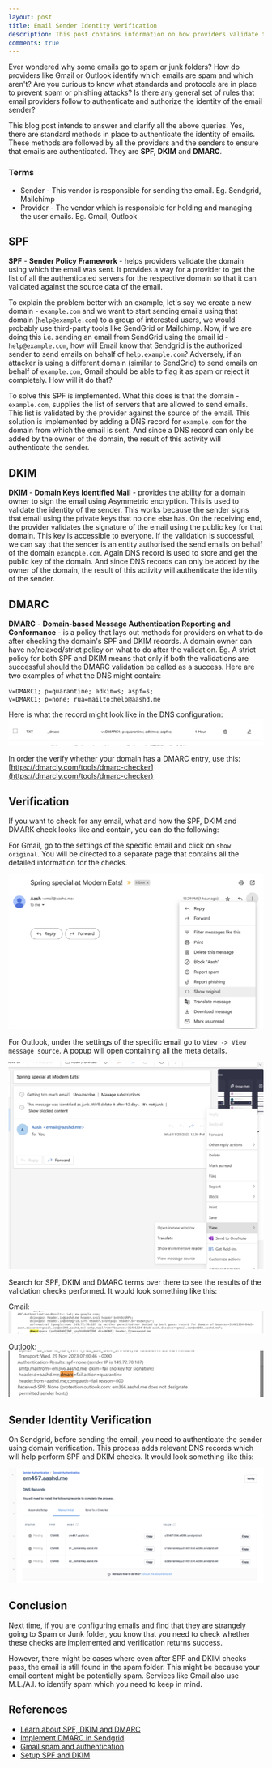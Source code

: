 ```yaml
---
layout: post
title: Email Sender Identity Verification
description: This post contains information on how providers validate the identity of the sender
comments: true
---
```


Ever wondered why some emails go to spam or junk folders? How do providers like Gmail or Outlook identify which emails are spam and which aren't? Are you curious to know what standards and protocols are in place to prevent spam or phishing attacks? Is there any general set of rules that email providers follow to authenticate and authorize the identity of the email sender?

This blog post intends to answer and clarify all the above queries. Yes, there are standard methods in place to authenticate the identity of emails. These methods are followed by all the providers and the senders to ensure that emails are authenticated. They are **SPF, DKIM** and **DMARC**.

### Terms
- Sender - This vendor is responsible for sending the email. Eg. Sendgrid, Mailchimp
- Provider - The vendor which is responsible for holding and managing the user emails. Eg. Gmail, Outlook

## SPF
**SPF** - **Sender Policy Framework** - helps providers validate the domain using which the email was sent. It provides a way for a provider to get the list of all the authenticated servers for the respective domain so that it can validated against the source data of the email.

To explain the problem better with an example, let's say we create a new domain - `example.com` and we want to start sending emails using that domain (`help@example.com`) to a group of interested users, we would probably use third-party tools like SendGrid or Mailchimp. Now, if we are doing this i.e. sending an email from SendGrid using the email id - `help@example.com`, how will Email know that Sendgrid is the authorized sender to send emails on behalf of `help.example.com`? Adversely, if an attacker is using a different domain (similar to SendGrid) to send emails on behalf of `example.com`, Gmail should be able to flag it as spam or reject it completely. How will it do that?

To solve this SPF is implemented. What this does is that the domain - `example.com`, supplies the list of servers that are allowed to send emails. This list is validated by the provider against the source of the email. This solution is implemented by adding a DNS record for `example.com` for the domain from which the email is sent. And since a DNS record can only be added by the owner of the domain, the result of this activity will authenticate the sender.

## DKIM
**DKIM** - **Domain Keys Identified Mail** - provides the ability for a domain owner to sign the email using Asymmetric encryption. This is used to validate the identity of the sender. This works because the sender signs that email using the private keys that no one else has. On the receiving end, the provider validates the signature of the email using the public key for that domain. This key is accessible to everyone. If the validation is successful, we can say that the sender is an entity authorised the send emails on behalf of the domain `examople.com`. Again DNS record is used to store and get the public key of the domain. And since DNS records can only be added by the owner of the domain, the result of this activity will authenticate the identity of the sender.

## DMARC
**DMARC** - **Domain-based Message Authentication Reporting and Conformance** - is a policy that lays out methods for providers on what to do after checking the domain's SPF and DKIM records. A domain owner can have no/relaxed/strict policy on what to do after the validation. Eg. A strict policy for both SPF and DKIM means that only if both the validations are successful should the DMARC validation be called as a success. Here are two examples of what the DNS might contain:

```
v=DMARC1; p=quarantine; adkim=s; aspf=s;
v=DMARC1; p=none; rua=mailto:help@aashd.me
```

Here is what the record might look like in the DNS configuration:
![DNS record](/images/dmarc.png)

In order the verify whether your domain has a DMARC entry, use this:
[https://dmarcly.com/tools/dmarc-checker](https://dmarcly.com/tools/dmarc-checker)

## Verification
If you want to check for any email, what and how the SPF, DKIM and DMARK check looks like and contain, you can do the following:

For Gmail, go to the settings of the specific email and click on `show original`. You will be directed to a separate page that contains all the detailed information for the checks.

![Gmail](/images/gmail-email-check.png)

For Outlook, under the settings of the specific email go to `View -> View message source`. A popup will open containing all the meta details.

![Outlook](/images/outlook-email-check.png)

Search for SPF, DKIM and DMARC terms over there to see the results of the validation checks performed. It would look something like this:

Gmail:
![Gmail Check](/images/gmail-check-res.png)

Outlook:
![Outlook Check](/images/outlook-check-res.png)

## Sender Identity Verification

On Sendgrid, before sending the email, you need to authenticate the sender using domain verification. This process adds relevant DNS records which will help perform SPF and DKIM checks. It would look something like this:

![Sendgrid domain check](/images/sendgrid-domain-check.png)

## Conclusion
Next time, if you are configuring emails and find that they are strangely going to Spam or Junk folder, you know that you need to check whether these checks are implemented and verification returns success.

However, there might be cases where even after SPF and DKIM checks pass, the email is still found in the spam folder. This might be because your email content might be potentially spam. Services like Gmail also use M.L./A.I. to identify spam which you need to keep in mind.

## References
- [Learn about SPF, DKIM and DMARC](https://www.cloudflare.com/learning/email-security/dmarc-dkim-spf/)
- [Implement DMARC in Sendgrid](https://docs.sendgrid.com/ui/sending-email/how-to-implement-dmarc)
- [Gmail spam and authentication](https://docs.sendgrid.com/ui/sending-email/how-to-implement-dmarc)
- [Setup SPF and DKIM](https://dmarcly.com/blog/how-to-set-up-spf-and-dkim-for-sendgrid)
